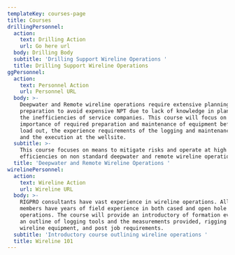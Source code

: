 ```yaml
---
templateKey: courses-page
title: Courses
drillingPersonnel:
  action:
    text: Drilling Action
    url: Go here url
  body: Drilling Body
  subtitle: 'Drilling Support Wireline Operations '
  title: Drilling Support Wireline Operations
ggPersonnel:
  action:
    text: Personnel Action
    url: Personnel URL
  body: >-
    Deepwater and Remote wireline operations require extensive planning and
    preparation to avoid expensive NPT due to lack of knowledge in planning and
    the inefficiencies of service companies. This course will focus on the
    importance of required preparation and maintenance of equipment before the
    load out, the experience requirements of the logging and maintenance crews,
    and the execution at the wellsite. 
  subtitle: >-
    This course focuses on means to mitigate risks and operate at high
    efficiencies on non standard deepwater and remote wireline operations. 
  title: 'Deepwater and Remote Wireline Operations '
wirelinePersonnel:
  action:
    text: Wireline Action
    url: Wireline URL
  body: >-
    RIGPRO consultants have vast experience in wireline operations. All staff
    members have years of field experience in both cased and open hole
    operations. The course will provide an introductory of formation evaluation,
    an outline of logging tools and the measurements provided, rigging of
    wireline equipment, and post job requirements.
  subtitle: 'Introductory course outlining wireline operations '
  title: Wireline 101
---
```


